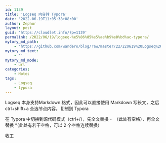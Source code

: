 ```yaml
---
id: 1139
title: 'Logseq 内容转 Typora'
date: '2022-06-19T11:05:38+08:00'
author: Zephur
layout: post
guid: 'https://cloudlet.info/?p=1139'
permalink: /2022/06/19/logseq-%e5%86%85%e5%ae%b9%e8%bd%ac-typora/
mytory_md_path:
    - 'https://github.com/wandero/blog/raw/master/22/220619%20Logseq%20%E5%86%85%E5%AE%B9%E8%BD%AC%20Typora.md'
mytory_md_text:
    - ''
mytory_md_mode:
    - url
categories:
    - Notes
tags:
    - Logseq
    - typora
---
```


Logseq 本身支持Markdown 格式，因此可以直接使用 Markdown 写长文，之后 ctrl+shift+a 全选节点内容，复制到 Typora

在 Typora 中切换到源代码模式（ctrl+/），先全文替换 `- `（此处有空格），再全文替换 “（此处有若干空格，可以 2 个空格连续替换）

收工